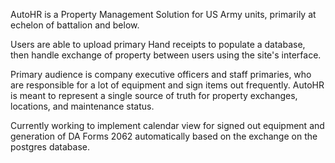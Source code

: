 AutoHR is a Property Management Solution for US Army units, primarily at echelon of battalion and below.  

Users are able to upload primary Hand receipts to populate a database, then handle exchange of property between users using the site's interface.  

Primary audience is company executive officers and staff primaries, who are responsible for a lot of equipment and sign items out frequently.  AutoHR is meant to represent a single source of truth for property exchanges, locations, and maintenance status. 

Currently working to implement calendar view for signed out equipment and generation of DA Forms 2062 automatically based on the exchange on the postgres database. 
